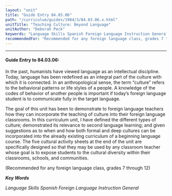 ```yaml
---
layout: "unit"
title: "Guide Entry 84.03.06"
path: "/curriculum/guides/1984/3/84.03.06.x.html"
unitTitle: "Teaching Culture: Beyond Language"
unitAuthor: "Deborah Peck"
keywords: "Language Skills Spanish Foreign Language Instruction General"
recommendedFor: "Recommended for any foreign language class, grades 7 through 12"
---
```

<body>
<hr/>
 <h4>
  Guide Entry to 84.03.06:
 </h4>
 In the past, humanists have viewed language as an intellectual discipline.  Today, language has been redefined as an integral part of the culture with which it is connected.  In an anthropological sense, the term “culture” refers to the behavioral patterns or life styles of a people.  A knowledge of the codes of behavior of another people is important if today’s foreign language student is to communicate fully in the target language.
 <p>
  The goal of this unit has been to demonstrate to foreign language teachers how they can incorporate the teaching of culture into their foreign language classrooms.  In this curriculum unit, I have defined the different types of culture; demonstrated its relevance to second language learning; and given suggestions as to when and how both formal and deep cultures can be incorporated into the already existing curriculum of a beginning language course.  The five cultural activity sheets at the end of the unit are specifically designed so that they may be used by any classroom teacher whose goal is to expose students to the cultural diversity within their classrooms, schools, and communities.
 </p>
 <p>
  (Recommended for any foreign language class, grades 7 through 12)
 </p>
<p>
  <b>
   <i>
    Key Words
   </i>
  </b>
  <br/>
 </p>
 <p>
  <i>
   Language Skills Spanish Foreign Language Instruction General
  </i>
 </p>

</body>
